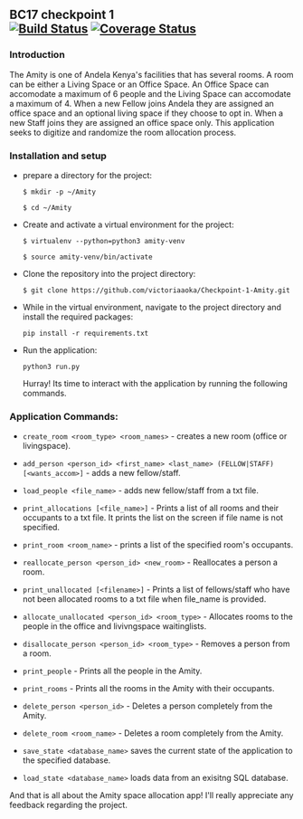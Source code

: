 ## BC17 checkpoint 1 <br /> [![Build Status](https://travis-ci.org/victoriaaoka/Checkpoint-1-Amity.svg?branch=task0)](https://travis-ci.org/victoriaaoka/Checkpoint-1-Amity) [![Coverage Status](https://coveralls.io/repos/github/victoriaaoka/Checkpoint-1-Amity/badge.svg?branch=task0)](https://coveralls.io/github/victoriaaoka/Checkpoint-1-Amity?branch=task0)
### Introduction
The Amity is one of Andela Kenya's facilities that has several rooms. A room can be either a Living Space or an Office Space. An Office Space can accomodate a maximum of 6 people and the Living Space can accomodate a maximum of 4. When a new Fellow joins Andela they are assigned an office space and an optional living space if they choose to opt in. When a new Staff joins they are assigned an office space only. This application seeks to digitize and randomize the room allocation process.
### Installation and setup
- prepare a directory for the project:

  `$ mkdir -p ~/Amity`
  
  `$ cd ~/Amity`
  
- Create and activate a virtual environment for the project:

  `$ virtualenv --python=python3 amity-venv`
  
  `$ source amity-venv/bin/activate`
  
- Clone the repository into the project directory:

  `$ git clone https://github.com/victoriaaoka/Checkpoint-1-Amity.git`
  
- While in the virtual environment, navigate to the project directory and install the required packages:

  `pip install -r requirements.txt`
  
- Run the application:

  `python3 run.py`
  
  Hurray! Its time to interact with the application by running the following commands.
  
### Application Commands:
- `create_room <room_type> <room_names>` - creates a new room (office or livingspace).

- `add_person <person_id> <first_name> <last_name> (FELLOW|STAFF) [<wants_accom>]` - adds a new fellow/staff.

- `load_people <file_name>` - adds new fellow/staff from a txt file.

- `print_allocations [<file_name>]` - Prints a list of all rooms and their occupants to a txt file. It prints the list on the screen if file name is not specified.

- `print_room <room_name>` - prints a list of the specified room's occupants.

-  `reallocate_person <person_id> <new_room>` - Reallocates a person a room.

- `print_unallocated [<filename>]` - Prints a list of fellows/staff who have not been allocated rooms to a txt file when file_name is provided.

- `allocate_unallocated <person_id> <room_type>` - Allocates rooms to the people in the office and livivngspace waitinglists.

- `disallocate_person <person_id> <room_type>` - Removes a person from a room.

- `print_people` - Prints all the people in the Amity.

- `print_rooms` - Prints all the rooms in the Amity with their occupants.

- `delete_person <person_id>` - Deletes a person completely from the Amity.

- `delete_room <room_name>` - Deletes a room completely from the Amity.

- `save_state <database_name>` saves the current state of the application to the specified database.

- `load_state <database_name>` loads data from an exisitng SQL database.

And that is all about the Amity space allocation app! I'll really appreciate any feedback regarding the project.

  
 
